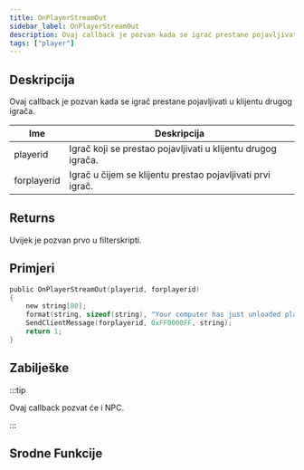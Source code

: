 ```yaml
---
title: OnPlayerStreamOut
sidebar_label: OnPlayerStreamOut
description: Ovaj callback je pozvan kada se igrač prestane pojavljivati u klijentu drugog igrača.
tags: ["player"]
---
```


## Deskripcija

Ovaj callback je pozvan kada se igrač prestane pojavljivati u klijentu drugog igrača.

| Ime         | Deskripcija                                                  |
| ----------- | ------------------------------------------------------------ |
| playerid    | Igrač koji se prestao pojavljivati u klijentu drugog igrača. |
| forplayerid | Igrač u čijem se klijentu prestao pojavljivati prvi igrač.   |

## Returns

Uvijek je pozvan prvo u filterskripti.

## Primjeri

```c
public OnPlayerStreamOut(playerid, forplayerid)
{
    new string[80];
    format(string, sizeof(string), "Your computer has just unloaded player ID %d", playerid);
    SendClientMessage(forplayerid, 0xFF0000FF, string);
    return 1;
}
```

## Zabilješke

:::tip

Ovaj callback pozvat će i NPC.

:::

## Srodne Funkcije
